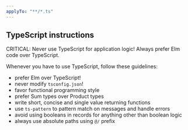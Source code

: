 ```yaml
---
applyTo: "**/*.ts"
---
```


## TypeScript instructions

CRITICAL:
Never use TypeScript for application logic! Always prefer Elm code over TypeScript.

Whenever you have to use TypeScript, follow these guidelines:

- prefer Elm over TypeScript!
- never modify `tsconfig.json`!
- favor functional programming style
- prefer Sum types over Product types
- write short, concise and single value returning functions
- use `ts-pattern` to pattern match on messages and handle errors
- avoid using booleans in records for anything other than boolean logic
- always use absolute paths using `@/` prefix
